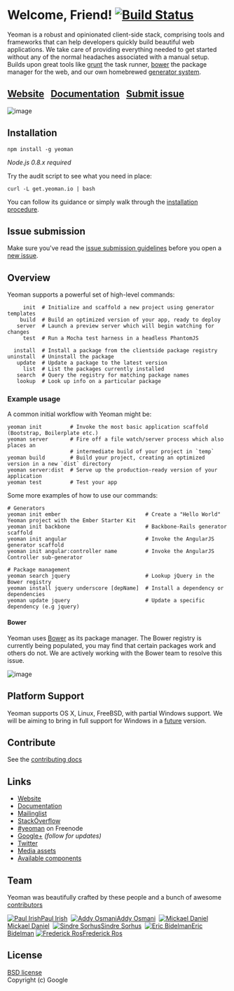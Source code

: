 # Welcome, Friend! [![Build Status](https://secure.travis-ci.org/yeoman/yeoman.png?branch=master)](http://travis-ci.org/yeoman/yeoman)

Yeoman is a robust and opinionated client-side stack, comprising tools and frameworks that can help developers quickly build beautiful web applications. We take care of providing everything needed to get started without any of the normal headaches associated with a manual setup. Builds upon great tools like [grunt](http://gruntjs.com) the task runner, [bower](http://twitter.github.com/bower/) the package manager for the web, and our own homebrewed [generator system](https://github.com/yeoman/generators).

## [Website](http://yeoman.io)&nbsp;&nbsp;&nbsp;[Documentation](https://github.com/yeoman/yeoman/wiki)&nbsp;&nbsp;&nbsp;[Submit issue](https://github.com/yeoman/yeoman#issue-submission)

![image](http://yeoman.io/media/yeoman-masthead.png)


## Installation

    npm install -g yeoman

*Node.js 0.8.x required*


Try the audit script to see what you need in place:

    curl -L get.yeoman.io | bash

You can follow its guidance or simply walk through the [installation procedure](https://github.com/yeoman/yeoman/wiki/Manual-Install).


## Issue submission

Make sure you've read the [issue submission guidelines](https://github.com/yeoman/yeoman/blob/master/contributing.md#issue-submission) before you open a [new issue](https://github.com/yeoman/yeoman/issues/new).


## Overview

Yeoman supports a powerful set of high-level commands:

```shell
     init  # Initialize and scaffold a new project using generator templates
    build  # Build an optimized version of your app, ready to deploy
   server  # Launch a preview server which will begin watching for changes
     test  # Run a Mocha test harness in a headless PhantomJS

  install  # Install a package from the clientside package registry
uninstall  # Uninstall the package
   update  # Update a package to the latest version
     list  # List the packages currently installed
   search  # Query the registry for matching package names
   lookup  # Look up info on a particular package
```

### Example usage

A common initial workflow with Yeoman might be:

```shell
yeoman init         # Invoke the most basic application scaffold (Bootstrap, Boilerplate etc.)
yeoman server       # Fire off a file watch/server process which also places an
                    # intermediate build of your project in `temp`
yeoman build        # Build your project, creating an optimized version in a new `dist` directory
yeoman server:dist  # Serve up the production-ready version of your application
yeoman test         # Test your app
```

Some more examples of how to use our commands:

```shell
# Generators
yeoman init ember                           # Create a "Hello World" Yeoman project with the Ember Starter Kit
yeoman init backbone                        # Backbone-Rails generator scaffold
yeoman init angular                         # Invoke the AngularJS generator scaffold
yeoman init angular:controller name         # Invoke the AngularJS Controller sub-generator

# Package management
yeoman search jquery                        # Lookup jQuery in the Bower registry
yeoman install jquery underscore [depName]  # Install a dependency or dependencies
yeoman update jquery                        # Update a specific dependency (e.g jquery)
```

#### Bower

Yeoman uses [Bower](http://twitter.github.com/bower) as its package manager. The Bower registry is currently being populated, you may find that certain packages work and others do not. We are actively working with the Bower team to resolve this issue.


![image](http://yeoman.io/media/yeoman-packages.png)


## Platform Support

Yeoman supports OS X, Linux, FreeBSD, with partial Windows support. We will be aiming to bring in full support for Windows in a [future](https://github.com/yeoman/yeoman/wiki/Manual-Install) version.


## Contribute

See the [contributing docs](https://github.com/yeoman/yeoman/blob/master/contributing.md)


## Links

- [Website](http://yeoman.io)
- [Documentation](https://github.com/yeoman/yeoman/wiki)
- [Mailinglist](https://groups.google.com/forum/#!forum/yeoman-dev)
- [StackOverflow](http://stackoverflow.com/questions/tagged/yeoman) 
- [\#yeoman](http://webchat.freenode.net/?channels=yeoman) on Freenode
- [Google+](https://plus.google.com/101063139999404044459/posts) *(follow for updates)*
- [Twitter](https://twitter.com/yeoman)
- [Media assets](https://github.com/yeoman/yeoman.io/tree/gh-pages/media)
- [Available components](http://sindresorhus.com/bower-components/)


## Team

Yeoman was beautifully crafted by these people and a bunch of awesome [contributors](https://github.com/yeoman/yeoman/graphs/contributors)

[![Paul Irish](http://www.gravatar.com/avatar/ffe68d6f71b225f7661d33f2a8908281.png?s=40)Paul Irish](http://paulirish.com)&nbsp;
[![Addy Osmani](http://www.gravatar.com/avatar/96270e4c3e5e9806cf7245475c00b275.png?s=40)Addy Osmani](http://addyosmani.com)&nbsp;
[![Mickael Daniel](http://www.gravatar.com/avatar/a23615915f0baf096b94cc9df93fc327.png?s=40)Mickael Daniel](http://blog.mklog.fr)&nbsp;
[![Sindre Sorhus](http://www.gravatar.com/avatar/d36a92237c75c5337c17b60d90686bf9.png?s=40)Sindre Sorhus](http://sindresorhus.com)&nbsp;
[![Eric Bidelman](http://www.gravatar.com/avatar/e7948aac7c52b26470be80311873a398.png?s=40)Eric Bidelman](http://ericbidelman.com)
[![Frederick Ros](http://www.gravatar.com/avatar/4605de69c4c3af3f48b8e829206cd4c2.png?s=40)Frederick Ros](https://github.com/sleeper)


## License

[BSD license](http://opensource.org/licenses/bsd-license.php)  
Copyright (c) Google

